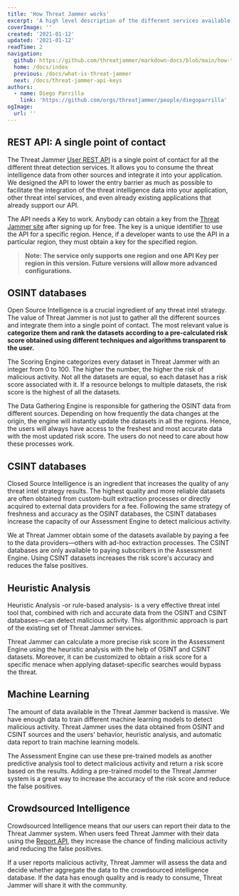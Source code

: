 ```yaml
---
title: 'How Threat Jammer works'
excerpt: 'A high level description of the different services available.'
coverImage: ''
created: '2021-01-12'
updated: '2021-01-12'
readTime: 2
navigation:
  github: https://github.com/threatjammer/markdown-docs/blob/main/how-threat-jammer-works.md
  home: /docs/index
  previous: /docs/what-is-threat-jammer
  next: /docs/threat-jammer-api-keys
authors:
  - name: Diego Parrilla
    link: 'https://github.com/orgs/threatjammer/people/diegoparrilla'
ogImage:
  url: ''
---
```


## REST API: A single point of contact

The Threat Jammer [User REST API](/docs/introduction-threat-jammer-user-api) is a single point of contact for all the different threat detection services. It allows you to consume the threat intelligence data from other sources and integrate it into your application. We designed the API to lower the entry barrier as much as possible to facilitate the integration of the threat intelligence data into your application, other threat intel services, and even already existing applications that already support our API.

The API needs a Key to work. Anybody can obtain a key from the [Threat Jammer site](https://threatjammer.com/keys/) after signing up for free. The key is a unique identifier to use the API for a specific region. Hence, if a developer wants to use the API in a particular region, they must obtain a key for the specified region.

> **Note: The service only supports one region and one API Key per region in this version. Future versions will allow more advanced configurations.** 

## OSINT databases

Open Source Intelligence is a crucial ingredient of any threat intel strategy. The value of Threat Jammer is not just to gather all the different sources and integrate them into a single point of contact. The most relevant value is  **categorize them and rank the datasets according to a pre-calculated risk score obtained using different techniques and algorithms transparent to the user.**

The Scoring Engine categorizes every dataset in Threat Jammer with an integer from 0 to 100. The higher the number, the higher the risk of malicious activity. Not all the datasets are equal, so each dataset has a risk score associated with it. If a resource belongs to multiple datasets, the risk score is the highest of all the datasets.

The Data Gathering Engine is responsible for gathering the OSINT data from different sources. Depending on how frequently the data changes at the origin, the engine will instantly update the datasets in all the regions. Hence, the users will always have access to the freshest and most accurate data with the most updated risk score. The users do not need to care about how these processes work.

## CSINT databases

Closed Source Intelligence is an ingredient that increases the quality of any threat intel strategy results. The highest quality and more reliable datasets are often obtained from custom-built extraction processes or directly acquired to external data providers for a fee. Following the same strategy of freshness and accuracy as the OSINT databases, the CSINT databases increase the capacity of our Assessment Engine to detect malicious activity.

We at Threat Jammer obtain some of the datasets available by paying a fee to the data providers—others with ad-hoc extraction processes. The CSINT databases are only available to paying subscribers in the Assessment Engine. Using CSINT datasets increases the risk score's accuracy and reduces the false positives.

## Heuristic Analysis

Heuristic Analysis -or rule-based analysis- is a very effective threat intel tool that, combined with rich and accurate data from the OSINT and CSINT databases—can detect malicious activity. This algorithmic approach is part of the existing set of Threat Jammer services.

Threat Jammer can calculate a more precise risk score in the Assessment Engine using the heuristic analysis with the help of OSINT and CSINT datasets. Moreover, it can be customized to obtain a risk score for a specific menace when applying dataset-specific searches would bypass the threat. 

## Machine Learning

The amount of data available in the Threat Jammer backend is massive. We have enough data to train different machine learning models to detect malicious activity. Threat Jammer uses the data obtained from OSINT and CSINT sources and the users' behavior, heuristic analysis, and automatic data report to train machine learning models.

The Assessment Engine can use these pre-trained models as another predictive analysis tool to detect malicious activity and return a risk score based on the results. Adding a pre-trained model to the Threat Jammer system is a great way to increase the accuracy of the risk score and reduce the false positives.


## Crowdsourced Intelligence

Crowdsourced Intelligence means that our users can report their data to the Threat Jammer system. When users feed Threat Jammer with their data using the [Report API](/docs/introduction-threat-jammer-report-api), they increase the chance of finding malicious activity and reducing the false positives. 

If a user reports malicious activity, Threat Jammer will assess the data and decide whether aggregate the data to the crowdsourced intelligence database. If the data has enough quality and is ready to consume, Threat Jammer will share it with the community.